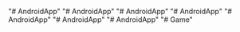 "# AndroidApp" 
"# AndroidApp" 
"# AndroidApp" 
"# AndroidApp" 
"# AndroidApp" 
"# AndroidApp" 
"# AndroidApp" 
"# Game" 

